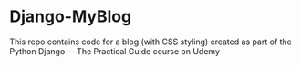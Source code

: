 # Django-MyBlog
This repo contains code for a blog (with CSS styling) created as part of the Python Django -- The Practical Guide course on Udemy 
